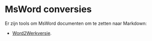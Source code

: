 # MsWord conversies

Er zijn tools om MsWord documenten om te zetten naar Markdown:
- [Word2Werkversie](https://geonovum.github.io/word2werkversie_handleiding/).
